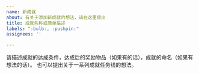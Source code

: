 ```yaml
---
name: 新成就
about: 有关于添加新成就的想法，请在这里提出
title: 成就名称或简单描述
labels: ":bulb:, :pushpin:"
assignees: ''

---
```


请描述成就的达成条件，达成后的奖励物品（如果有的话），成就的命名（如果有想法的话）。
也可以提出关于一系列成就任务线的想法。
